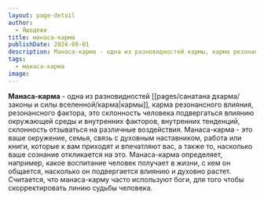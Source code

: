 ```yaml
---
layout: page-detail
author:
  - Яшодеви
title: манаса-карма
publishDate: 2024-09-01
description: Манаса-карма - одна из разновидностей кармы, карма резонансного влияния, резонансного фактора, это склонность человека подвергаться влиянию окружающей среды и внутренних факторов, внутренних тенденций, склонность отзываться на различные воздействия.
tags:
  - манаса-карма
image:
---
```

**Манаса-карма** - одна из разновидностей [[pages/санатана дхарма/законы и силы вселенной/карма|кармы]], карма резонансного влияния, резонансного фактора, это склонность человека подвергаться влиянию окружающей среды и внутренних факторов, внутренних тенденций, склонность отзываться на различные воздействия.
Манаса-карма - это ваше окружение, семья, связь с духовным наставником, работа или книги, которые к вам приходят и впечатляют вас, а также то, насколько ваше сознание откликается на это. Манаса-карма определяет, например, какое воспитание человек получает в жизни, с кем он общается, насколько он подвергается влиянию и духовно растет. Считается, что манаса-карму часто используют боги, для того чтобы скорректировать линию судьбы человека.


